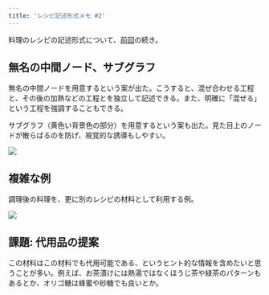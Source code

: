 ```yaml
---
title: 'レシピ記述形式メモ #2'
---
```

料理のレシピの記述形式について、[前回](https://r7kamura.com/articles/2022-05-13-mermaid-recipe-memo)の続き。

無名の中間ノード、サブグラフ
--------------

無名の中間ノードを用意するという案が出た。こうすると、混ぜ合わせる工程と、その後の加熱などの工程とを独立して記述できる。また、明確に「混ぜる」という工程を強調することもできる。

サブグラフ（黄色い背景色の部分）を用意するという案も出た。見た目上のノードが散らばるのを防げ、視覚的な誘導もしやすい。

![](https://lh5.googleusercontent.com/6A084iKtGtoGZv7EsYPnh62oHhi6MAT7Uq37ba5lsjl8x5OuB6in-N5gnovPEUmKxjPvctObBTml2BZH58G8LKl48jvduG2FDwdt_GvlePSwlp6OZTiC6Dz89wNftHgWSQDcfbU0S68b5ysEYuz0JQ)

複雑な例
----

調理後の料理を、更に別のレシピの材料として利用する例。

![](https://lh5.googleusercontent.com/v3YJwLKWFzwQCUSoYzKQknk1OO4txlejrH48S18_Isn4p62N0uyTs01U7NdtN3Ul950O_A03iaR1NaOuYW2IX7XwgK-2bz_TE-32o_sAef8eX6KlMy8gZmUFJJQoKymQSBhp9qLlDw82sOAXsz0IxA)

課題: 代用品の提案
----------

この材料はこの材料でも代用可能である、というヒント的な情報を含めたいと思うことが多い。例えば、お茶漬けには熱湯ではなくほうじ茶や緑茶のパターンもあるとか、オリゴ糖は蜂蜜や砂糖でも良いとか。
